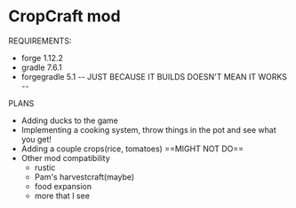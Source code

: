 # CropCraft mod

REQUIREMENTS:
- forge 1.12.2
- gradle 7.6.1
- forgegradle 5.1
-- JUST BECAUSE IT BUILDS DOESN'T MEAN IT WORKS --

PLANS
- Adding ducks to the game
- Implementing a cooking system, throw things in the pot and see what you get!
- Adding a couple crops(rice, tomatoes) ==MIGHT NOT DO==
- Other mod compatibility
    - rustic
    - Pam's harvestcraft(maybe)
    - food expansion
    - more that I see
